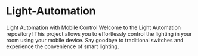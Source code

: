 # Light-Automation
Light Automation with Mobile Control Welcome to the Light Automation repository! This project allows you to effortlessly control the lighting in your room using your mobile device. Say goodbye to traditional switches and experience the convenience of smart lighting.
